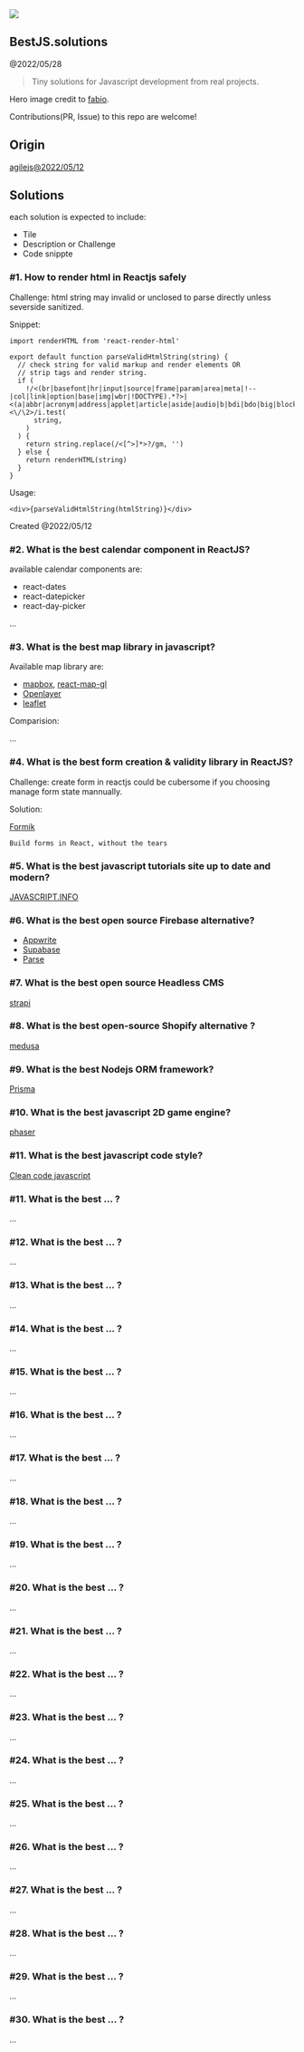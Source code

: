 <img src="assets/images/fabio-oyXis2kALVg-md.jpg">

BestJS.solutions
------------------------------

@2022/05/28

> Tiny solutions for Javascript development from real projects.

Hero image credit to [fabio](https://unsplash.com/photos/oyXis2kALVg).

Contributions(PR, Issue) to this repo are welcome!


## Origin

[agilejs@2022/05/12](./AgileJS.md)


## Solutions

each solution is expected to include:

- Tile
- Description or Challenge
- Code snippte


### #1. How to render html in Reactjs safely


Challenge: html string may invalid or unclosed to parse directly unless severside sanitized.


Snippet:

```
import renderHTML from 'react-render-html'

export default function parseValidHtmlString(string) {
  // check string for valid markup and render elements OR
  // strip tags and render string.
  if (
    !/<(br|basefont|hr|input|source|frame|param|area|meta|!--|col|link|option|base|img|wbr|!DOCTYPE).*?>|<(a|abbr|acronym|address|applet|article|aside|audio|b|bdi|bdo|big|blockquote|body|button|canvas|caption|center|cite|code|colgroup|command|datalist|dd|del|details|dfn|dialog|dir|div|dl|dt|em|embed|fieldset|figcaption|figure|font|footer|form|frameset|head|header|hgroup|h1|h2|h3|h4|h5|h6|html|i|iframe|ins|kbd|keygen|label|legend|li|map|mark|menu|meter|nav|noframes|noscript|object|ol|optgroup|output|p|pre|progress|q|rp|rt|ruby|s|samp|script|section|select|small|span|strike|strong|style|sub|summary|sup|table|tbody|td|textarea|tfoot|th|thead|time|title|tr|track|tt|u|ul|var|video).*?<\/\2>/i.test(
      string,
    )
  ) {
    return string.replace(/<[^>]*>?/gm, '')
  } else {
    return renderHTML(string)
  }
}
```

Usage:

```
<div>{parseValidHtmlString(htmlString)}</div>
```


Created @2022/05/12


### #2. What is the best calendar component in ReactJS?


available calendar components are:

- react-dates
- react-datepicker
- react-day-picker

...

### #3. What is the best map library in javascript?

Available map library are:

- [mapbox](https://www.mapbox.com/), [react-map-gl](https://github.com/visgl/react-map-gl)
- [Openlayer](https://openlayers.org/)
- [leaflet](https://leafletjs.com/)

Comparision:

...

### #4. What is the best form creation & validity library in ReactJS?

Challenge: create form in reactjs could be cubersome if you choosing manage form state mannually.

Solution:

[Formik](https://formik.org/)

```
Build forms in React, without the tears
```

### #5. What is the best javascript tutorials site up to date and modern?

[JAVASCRIPT.INFO](https://javascript.info/)

### #6. What is the best open source Firebase alternative?

- [Appwrite](https://appwrite.io/)
- [Supabase](https://supabase.com/)
- [Parse](https://parseplatform.org/)

### #7. What is the best open source Headless CMS 

[strapi](https://strapi.io/)

### #8. What is the best open-source Shopify alternative ?

[medusa](https://medusajs.com/)

### #9. What is the best Nodejs ORM framework?

[Prisma](https://www.prisma.io/)

### #10. What is the best javascript 2D game engine?

[phaser](https://phaser.io/)

### #11. What is the best javascript code style?

[Clean code javascript](https://github.com/ryanmcdermott/clean-code-javascript)

### #11. What is the best ... ?

...

### #12. What is the best ... ?

...

### #13. What is the best ... ?

...

### #14. What is the best ... ?

...

### #15. What is the best ... ?

...

### #16. What is the best ... ?

...

### #17. What is the best ... ?

...

### #18. What is the best ... ?

...

### #19. What is the best ... ?

...

### #20. What is the best ... ?

...

### #21. What is the best ... ?

...

### #22. What is the best ... ?

...

### #23. What is the best ... ?

...

### #24. What is the best ... ?

...

### #25. What is the best ... ?

...

### #26. What is the best ... ?

...

### #27. What is the best ... ?

...

### #28. What is the best ... ?

...

### #29. What is the best ... ?

...

### #30. What is the best ... ?

...


